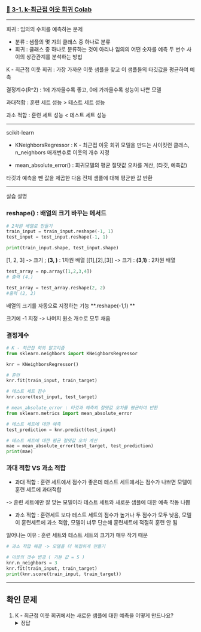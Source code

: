### [🔗 3-1. k-최근접 이웃 회귀 Colab](https://colab.research.google.com/drive/1HTp5f4gYqTf18L0j1zS7drvJ0UKaWMCN?usp=sharing)   

---
회귀 : 임의의 수치를 예측하는 문제

- 분류 : 샘플의 몇 갸의 클래스 중 하나로 분류
- 회귀 : 클래스 중 하나로 분류하는 것이 아리나 임의의 어떤 숫자를 예측
  두 변수 사이의 상관관계를 분석하는 방법

K - 최근접 이웃 회귀 : 가장 가까운 이웃 샘플을 찾고 이 샘플들의 타깃값을 평균하여 예측

결정계수(R^2) : 1에 가까울수록 좋고, 0에 가까울수록 성능이 나쁜 모델

과대적합 : 훈련 세트 성능 > 테스트 세트 성능

과소 적합 : 훈련 세트 성능 < 테스트 세트 성능




---
scikit-learn

- KNeighborsRegressor : K - 최근접 이웃 회귀 모델을 만드는 사이킷런 클래스, n_neighbors 매개변수로 이웃의 개수 지정

- mean_absolute_error() : 회귀모델의 평균 절댓값 오차를 계산, (타깃, 예측값)

타깃과 예측을 뺀 값을 제곱한 다음 전체 샘플에 대해 평균한 값 반환

---
실습 설명
### reshape() : 배열의 크기 바꾸는 메서드
```python
# 2차원 배열로 만들기
train_input = train_input.reshape(-1, 1)
test_input = test_input.reshape(-1, 1)

print(train_input.shape, test_input.shape)
```

[1, 2, 3] -> 크기 ; **(3, )** : 1차원 배열
[[1],[2],[3]] -> 크기 : **(3,1)** : 2차원 배열

```python
test_array = np.array([1,2,3,4])
# 출력 (4,)

test_array = test_array.reshape(2, 2)
#출력 (2, 2)
```

배열의 크기를 자동으로 지정하는 기능 **.reshape(-1,1) **

크기에 -1 지정 -> 나머지 원소 개수로 모두 채움

### 결정계수
```python
# K - 최근접 회귀 알고리즘
from sklearn.neighbors import KNeighborsRegressor

knr = KNeighborsRegressor()

# 훈련
knr.fit(train_input, train_target)

# 테스트 세트 점수
knr.score(test_input, test_target)
```
```python
# mean_absolute_error : 타깃과 예측의 절댓값 오차를 평균하여 반환
from sklearn.metrics import mean_absolute_error

# 테스트 세트에 대한 예측
test_prediction = knr.predict(test_input)

# 테스트 세트에 대한 평균 절댓값 오차 계산
mae = mean_absolute_error(test_target, test_prediction)
print(mae)
```

### 과대 적합 VS 과소 적합
- 과대 적합 : 훈련 세트에서 점수가 좋은데 테스트 세트에서는 점수가 나쁘면 모델이 훈련 세트에 과대적합

-> 훈련 세트에만 잘 맞는 모델이라 테스트 세트와 새로운 샘플에 대한 예측 작동 나쁨

- 과소 적합 : 훈련세트 보다 테스트 세트의 점수가 높거나 두 점수가 모두 낮음, 모델이 훈련세트에 과소 적합, 모델이 너무 단순해 훈련세트에 적절히 훈련 안 됨

일어나는 이유 : 훈련 세트와 테스트 세트의 크기가 매우 작기 때문

```python
# 과소 적합 해결 -> 모델을 더 복잡하게 만들기

# 이웃의 갯수 변경 ( 기본 값 = 5 )
knr.n_neighbors = 3
knr.fit(train_input, train_target)
print(knr.score(train_input, train_target))
```
---
## 확인 문제
1. K - 최근접 이웃 회귀에서는 새로운 샘플에 대한 예측을 어떻게 만드나요?<details>**이웃 샘플의 타깃값의 평균**<summary>정답
</summary></details>


